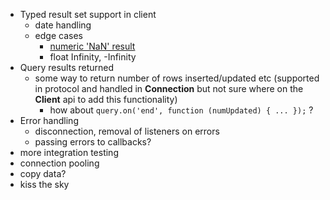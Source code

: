   - Typed result set support in client
    - date handling
    - edge cases
      - [numeric 'NaN' result](http://www.postgresql.org/docs/8.4/static/datatype-numeric.html)
      - float Infinity, -Infinity
  - Query results returned
    - some way to return number of rows inserted/updated etc
    (supported in protocol and handled in __Connection__ but not sure
    where on the __Client__ api to add this functionality)
      - how about ```query.on('end', function (numUpdated) { ... });``` ?
  - Error handling
    - disconnection, removal of listeners on errors
    - passing errors to callbacks?
  - more integration testing
  - connection pooling
  - copy data?
  - kiss the sky
